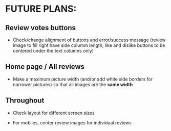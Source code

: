 <H1>FUTURE PLANS:</H1>

<H2>Review votes buttons</H2>

- Check/change alignment of buttons and error/success message (review image to fill right have side columm length, like and dislike buttons to be centered under the text columns only)


<H2>Home page / All reviews</H2>

- Make a maximum picture width (and/or add white side borders for narrower pictures) so that all images are the **same width**


<H2>Throughout</H2>

- Check layout for different screen sizes

- For mobiles, center review images for individual reviews

